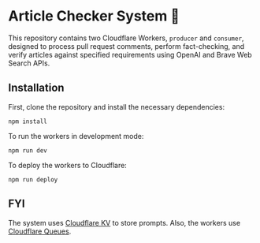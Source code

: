 # Article Checker System 🚀

This repository contains two Cloudflare Workers, `producer` and `consumer`, designed to process pull request comments, perform fact-checking, and verify articles against specified requirements using OpenAI and Brave Web Search APIs.

## Installation

First, clone the repository and install the necessary dependencies:

```
npm install
```

To run the workers in development mode:

```
npm run dev
```

To deploy the workers to Cloudflare:

```
npm run deploy
```

## FYI

The system uses [Cloudflare KV](https://developers.cloudflare.com/kv/) to store prompts. Also, the workers use [Cloudflare Queues](https://developers.cloudflare.com/queues/).